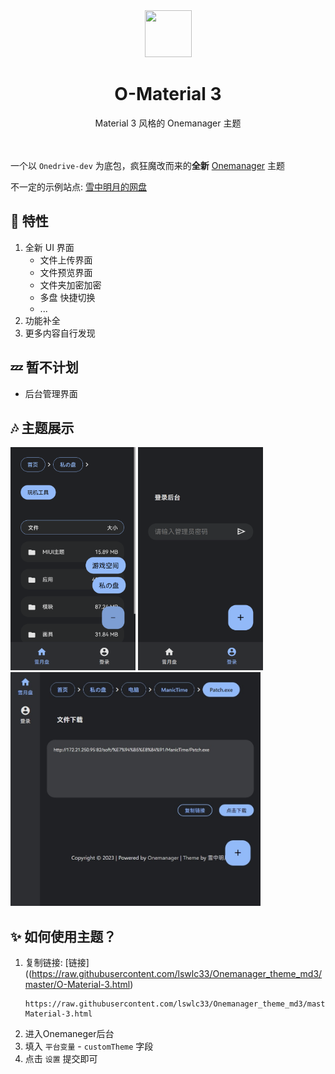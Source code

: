 <div align="center">
    <img src="https://www.gstatic.com/images/icons/material/apps/fonts/1x/catalog/v5/favicon.svg" style="width: 75px;height: 75px;">
    <h1>O-Material 3</h1>
    Material 3 风格的 Onemanager 主题
</div>
<br><br>

一个以 `Onedrive-dev` 为底包，疯狂魔改而来的**全新** [Onemanager](https://github.com/qkqpttgf/OneManager-php) 主题

不一定的示例站点: [雪中明月的网盘](https://pan.xn--fiqz59cpva341l.top/)


## 🎁 特性 
1. 全新 UI 界面
   - 文件上传界面
   - 文件预览界面
   - 文件夹加密加密
   - 多盘 快捷切换
   - ...
2. 功能补全
3. 更多内容自行发现

## 💤 暂不计划
- 后台管理界面

## 🎶 主题展示

<img src="src/1.png" width="200px" alt="">
<img src="src/2.png" width="200px" alt="">  
<img src="src/3.jpeg" width="400px" alt="">

## ✨ 如何使用主题？
1. 复制链接: [链接]((https://raw.githubusercontent.com/lswlc33/Onemanager_theme_md3/master/O-Material-3.html)
    ```
    https://raw.githubusercontent.com/lswlc33/Onemanager_theme_md3/master/O-Material-3.html
    ```
2. 进入Onemaneger后台  
3. 填入 `平台变量` - `customTheme` 字段  
4. 点击 `设置` 提交即可
